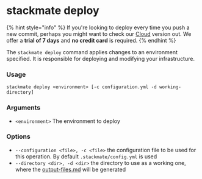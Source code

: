 # stackmate deploy

{% hint style="info" %}
If you're looking to deploy every time you push a new commit, perhaps you might want to check our [Cloud](https://stackmate.io/cloud/) version out. We offer a **trial of 7 days** and **no credit card** is required.
{% endhint %}

The `stackmate deploy` command applies changes to an environment specified. It is responsible for deploying and modifying your infrastructure.

### Usage

```
stackmate deploy <environment> [-c configuration.yml -d working-directory]
```

### Arguments

* `<environment>` The environment to deploy

### Options

* `--configuration <file>, -c <file>` the configuration file to be used for this operation. By default `.stackmate/config.yml` is used
* `--directory <dir>, -d <dir>` the directory to use as a working one, where the [output-files.md](../appendix/output-files.md "mention") will be generated&#x20;

